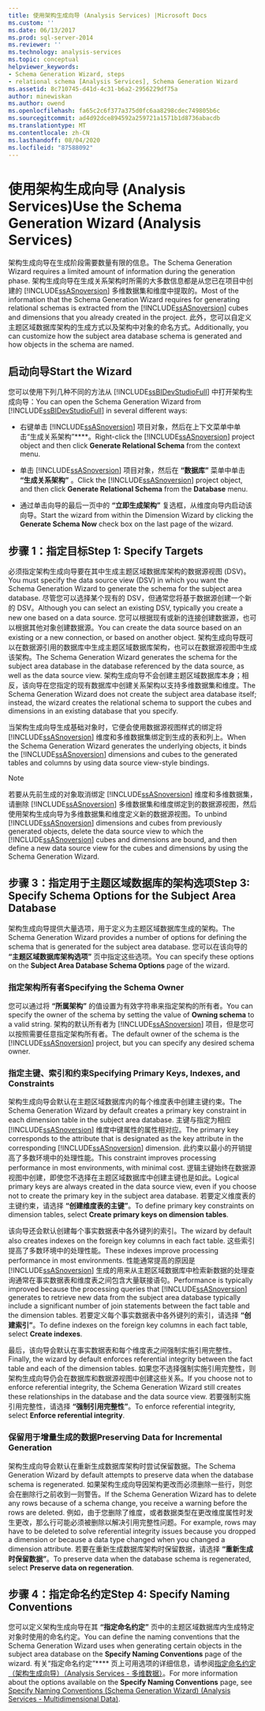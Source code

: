 ```yaml
---
title: 使用架构生成向导 (Analysis Services) |Microsoft Docs
ms.custom: ''
ms.date: 06/13/2017
ms.prod: sql-server-2014
ms.reviewer: ''
ms.technology: analysis-services
ms.topic: conceptual
helpviewer_keywords:
- Schema Generation Wizard, steps
- relational schema [Analysis Services], Schema Generation Wizard
ms.assetid: 8c710745-d41d-4c31-b6a2-2956229df75a
author: minewiskan
ms.author: owend
ms.openlocfilehash: fa65c2c6f377a375d0fc6aa8298cdec749805b6c
ms.sourcegitcommit: ad4d92dce894592a259721a1571b1d8736abacdb
ms.translationtype: MT
ms.contentlocale: zh-CN
ms.lasthandoff: 08/04/2020
ms.locfileid: "87588092"
---
```

# <a name="use-the-schema-generation-wizard-analysis-services"></a><span data-ttu-id="0167c-102">使用架构生成向导 (Analysis Services)</span><span class="sxs-lookup"><span data-stu-id="0167c-102">Use the Schema Generation Wizard (Analysis Services)</span></span>
  <span data-ttu-id="0167c-103">架构生成向导在生成阶段需要数量有限的信息。</span><span class="sxs-lookup"><span data-stu-id="0167c-103">The Schema Generation Wizard requires a limited amount of information during the generation phase.</span></span> <span data-ttu-id="0167c-104">架构生成向导在生成关系架构时所需的大多数信息都是从您已在项目中创建的 [!INCLUDE[ssASnoversion](../../includes/ssasnoversion-md.md)] 多维数据集和维度中提取的。</span><span class="sxs-lookup"><span data-stu-id="0167c-104">Most of the information that the Schema Generation Wizard requires for generating relational schemas is extracted from the [!INCLUDE[ssASnoversion](../../includes/ssasnoversion-md.md)] cubes and dimensions that you already created in the project.</span></span> <span data-ttu-id="0167c-105">此外，您可以自定义主题区域数据库架构的生成方式以及架构中对象的命名方式。</span><span class="sxs-lookup"><span data-stu-id="0167c-105">Additionally, you can customize how the subject area database schema is generated and how objects in the schema are named.</span></span>  
  
## <a name="start-the-wizard"></a><span data-ttu-id="0167c-106">启动向导</span><span class="sxs-lookup"><span data-stu-id="0167c-106">Start the Wizard</span></span>  
 <span data-ttu-id="0167c-107">您可以使用下列几种不同的方法从 [!INCLUDE[ssBIDevStudioFull](../../includes/ssbidevstudiofull-md.md)] 中打开架构生成向导：</span><span class="sxs-lookup"><span data-stu-id="0167c-107">You can open the Schema Generation Wizard from [!INCLUDE[ssBIDevStudioFull](../../includes/ssbidevstudiofull-md.md)] in several different ways:</span></span>  
  
-   <span data-ttu-id="0167c-108">右键单击 [!INCLUDE[ssASnoversion](../../includes/ssasnoversion-md.md)] 项目对象，然后在上下文菜单中单击“生成关系架构”\*\*\*\*。</span><span class="sxs-lookup"><span data-stu-id="0167c-108">Right-click the [!INCLUDE[ssASnoversion](../../includes/ssasnoversion-md.md)] project object and then click **Generate Relational Schema** from the context menu.</span></span>  
  
-   <span data-ttu-id="0167c-109">单击 [!INCLUDE[ssASnoversion](../../includes/ssasnoversion-md.md)] 项目对象，然后在 **“数据库”** 菜单中单击 **“生成关系架构”** 。</span><span class="sxs-lookup"><span data-stu-id="0167c-109">Click the [!INCLUDE[ssASnoversion](../../includes/ssasnoversion-md.md)] project object, and then click **Generate Relational Schema** from the **Database** menu.</span></span>  
  
-   <span data-ttu-id="0167c-110">通过单击向导的最后一页中的 **“立即生成架构”** 复选框，从维度向导内启动该向导。</span><span class="sxs-lookup"><span data-stu-id="0167c-110">Start the wizard from within the Dimension Wizard by clicking the **Generate Schema Now** check box on the last page of the wizard.</span></span>  
  
## <a name="step-1-specify-targets"></a><span data-ttu-id="0167c-111">步骤 1：指定目标</span><span class="sxs-lookup"><span data-stu-id="0167c-111">Step 1: Specify Targets</span></span>  
 <span data-ttu-id="0167c-112">必须指定架构生成向导要在其中生成主题区域数据库架构的数据源视图 (DSV)。</span><span class="sxs-lookup"><span data-stu-id="0167c-112">You must specify the data source view (DSV) in which you want the Schema Generation Wizard to generate the schema for the subject area database.</span></span> <span data-ttu-id="0167c-113">尽管您可以选择某个现有的 DSV，但通常您将基于数据源创建一个新的 DSV。</span><span class="sxs-lookup"><span data-stu-id="0167c-113">Although you can select an existing DSV, typically you create a new one based on a data source.</span></span> <span data-ttu-id="0167c-114">您可以根据现有或新的连接创建数据源，也可以根据其他对象创建数据源。</span><span class="sxs-lookup"><span data-stu-id="0167c-114">You can create the data source based on an existing or a new connection, or based on another object.</span></span> <span data-ttu-id="0167c-115">架构生成向导既可以在数据源引用的数据库中生成主题区域数据库架构，也可以在数据源视图中生成该架构。</span><span class="sxs-lookup"><span data-stu-id="0167c-115">The Schema Generation Wizard generates the schema for the subject area database in the database referenced by the data source, as well as the data source view.</span></span> <span data-ttu-id="0167c-116">架构生成向导不会创建主题区域数据库本身；相反，该向导在您指定的现有数据库中创建关系架构以支持多维数据集和维度。</span><span class="sxs-lookup"><span data-stu-id="0167c-116">The Schema Generation Wizard does not create the subject area database itself; instead, the wizard creates the relational schema to support the cubes and dimensions in an existing database that you specify.</span></span>  
  
 <span data-ttu-id="0167c-117">当架构生成向导生成基础对象时，它便会使用数据源视图样式的绑定将 [!INCLUDE[ssASnoversion](../../includes/ssasnoversion-md.md)] 维度和多维数据集绑定到生成的表和列上。</span><span class="sxs-lookup"><span data-stu-id="0167c-117">When the Schema Generation Wizard generates the underlying objects, it binds the [!INCLUDE[ssASnoversion](../../includes/ssasnoversion-md.md)] dimensions and cubes to the generated tables and columns by using data source view-style bindings.</span></span>  
  
> [!NOTE]  
>  <span data-ttu-id="0167c-118">若要从先前生成的对象取消绑定 [!INCLUDE[ssASnoversion](../../includes/ssasnoversion-md.md)] 维度和多维数据集，请删除 [!INCLUDE[ssASnoversion](../../includes/ssasnoversion-md.md)] 多维数据集和维度绑定到的数据源视图，然后使用架构生成向导为多维数据集和维度定义新的数据源视图。</span><span class="sxs-lookup"><span data-stu-id="0167c-118">To unbind [!INCLUDE[ssASnoversion](../../includes/ssasnoversion-md.md)] dimensions and cubes from previously generated objects, delete the data source view to which the [!INCLUDE[ssASnoversion](../../includes/ssasnoversion-md.md)] cubes and dimensions are bound, and then define a new data source view for the cubes and dimensions by using the Schema Generation Wizard.</span></span>  
  
## <a name="step-3-specify-schema-options-for-the-subject-area-database"></a><span data-ttu-id="0167c-119">步骤 3：指定用于主题区域数据库的架构选项</span><span class="sxs-lookup"><span data-stu-id="0167c-119">Step 3: Specify Schema Options for the Subject Area Database</span></span>  
 <span data-ttu-id="0167c-120">架构生成向导提供大量选项，用于定义为主题区域数据库生成的架构。</span><span class="sxs-lookup"><span data-stu-id="0167c-120">The Schema Generation Wizard provides a number of options for defining the schema that is generated for the subject area database.</span></span> <span data-ttu-id="0167c-121">您可以在该向导的 **“主题区域数据库架构选项”** 页中指定这些选项。</span><span class="sxs-lookup"><span data-stu-id="0167c-121">You can specify these options on the **Subject Area Database Schema Options** page of the wizard.</span></span>  
  
### <a name="specifying-the-schema-owner"></a><span data-ttu-id="0167c-122">指定架构所有者</span><span class="sxs-lookup"><span data-stu-id="0167c-122">Specifying the Schema Owner</span></span>  
 <span data-ttu-id="0167c-123">您可以通过将 **“所属架构”** 的值设置为有效字符串来指定架构的所有者。</span><span class="sxs-lookup"><span data-stu-id="0167c-123">You can specify the owner of the schema by setting the value of **Owning schema** to a valid string.</span></span> <span data-ttu-id="0167c-124">架构的默认所有者为 [!INCLUDE[ssASnoversion](../../includes/ssasnoversion-md.md)] 项目，但是您可以按照需要任意指定架构所有者。</span><span class="sxs-lookup"><span data-stu-id="0167c-124">The default owner of the schema is the [!INCLUDE[ssASnoversion](../../includes/ssasnoversion-md.md)] project, but you can specify any desired schema owner.</span></span>  
  
### <a name="specifying-primary-keys-indexes-and-constraints"></a><span data-ttu-id="0167c-125">指定主键、索引和约束</span><span class="sxs-lookup"><span data-stu-id="0167c-125">Specifying Primary Keys, Indexes, and Constraints</span></span>  
 <span data-ttu-id="0167c-126">架构生成向导会默认在主题区域数据库内的每个维度表中创建主键约束。</span><span class="sxs-lookup"><span data-stu-id="0167c-126">The Schema Generation Wizard by default creates a primary key constraint in each dimension table in the subject area database.</span></span> <span data-ttu-id="0167c-127">主键与指定为相应 [!INCLUDE[ssASnoversion](../../includes/ssasnoversion-md.md)] 维度中键属性的属性相对应。</span><span class="sxs-lookup"><span data-stu-id="0167c-127">The primary key corresponds to the attribute that is designated as the key attribute in the corresponding [!INCLUDE[ssASnoversion](../../includes/ssasnoversion-md.md)] dimension.</span></span> <span data-ttu-id="0167c-128">此约束以最小的开销提高了多数环境中的处理性能。</span><span class="sxs-lookup"><span data-stu-id="0167c-128">This constraint improves processing performance in most environments, with minimal cost.</span></span> <span data-ttu-id="0167c-129">逻辑主键始终在数据源视图中创建，即使您不选择在主题区域数据库中创建主键也是如此。</span><span class="sxs-lookup"><span data-stu-id="0167c-129">Logical primary keys are always created in the data source view, even if you choose not to create the primary key in the subject area database.</span></span> <span data-ttu-id="0167c-130">若要定义维度表的主键约束，请选择 **“创建维度表的主键”**。</span><span class="sxs-lookup"><span data-stu-id="0167c-130">To define primary key constraints on dimension tables, select **Create primary keys on dimension tables**.</span></span>  
  
 <span data-ttu-id="0167c-131">该向导还会默认创建每个事实数据表中各外键列的索引。</span><span class="sxs-lookup"><span data-stu-id="0167c-131">The wizard by default also creates indexes on the foreign key columns in each fact table.</span></span> <span data-ttu-id="0167c-132">这些索引提高了多数环境中的处理性能。</span><span class="sxs-lookup"><span data-stu-id="0167c-132">These indexes improve processing performance in most environments.</span></span> <span data-ttu-id="0167c-133">性能通常提高的原因是 [!INCLUDE[ssASnoversion](../../includes/ssasnoversion-md.md)] 生成的用来从主题区域数据库中检索新数据的处理查询通常在事实数据表和维度表之间包含大量联接语句。</span><span class="sxs-lookup"><span data-stu-id="0167c-133">Performance is typically improved because the processing queries that [!INCLUDE[ssASnoversion](../../includes/ssasnoversion-md.md)] generates to retrieve new data from the subject area database typically include a significant number of join statements between the fact table and the dimension tables.</span></span> <span data-ttu-id="0167c-134">若要定义每个事实数据表中各外键列的索引，请选择 **“创建索引”**。</span><span class="sxs-lookup"><span data-stu-id="0167c-134">To define indexes on the foreign key columns in each fact table, select **Create indexes**.</span></span>  
  
 <span data-ttu-id="0167c-135">最后，该向导会默认在事实数据表和每个维度表之间强制实施引用完整性。</span><span class="sxs-lookup"><span data-stu-id="0167c-135">Finally, the wizard by default enforces referential integrity between the fact table and each of the dimension tables.</span></span> <span data-ttu-id="0167c-136">如果您不选择强制实施引用完整性，则架构生成向导仍会在数据库和数据源视图中创建这些关系。</span><span class="sxs-lookup"><span data-stu-id="0167c-136">If you choose not to enforce referential integrity, the Schema Generation Wizard still creates these relationships in the database and the data source view.</span></span> <span data-ttu-id="0167c-137">若要强制实施引用完整性，请选择 **“强制引用完整性”**。</span><span class="sxs-lookup"><span data-stu-id="0167c-137">To enforce referential integrity, select **Enforce referential integrity**.</span></span>  
  
### <a name="preserving-data-for-incremental-generation"></a><span data-ttu-id="0167c-138">保留用于增量生成的数据</span><span class="sxs-lookup"><span data-stu-id="0167c-138">Preserving Data for Incremental Generation</span></span>  
 <span data-ttu-id="0167c-139">架构生成向导会默认在重新生成数据库架构时尝试保留数据。</span><span class="sxs-lookup"><span data-stu-id="0167c-139">The Schema Generation Wizard by default attempts to preserve data when the database schema is regenerated.</span></span> <span data-ttu-id="0167c-140">如果架构生成向导因架构更改而必须删除一些行，则您会在删除行之前收到一则警告。</span><span class="sxs-lookup"><span data-stu-id="0167c-140">If the Schema Generation Wizard has to delete any rows because of a schema change, you receive a warning before the rows are deleted.</span></span> <span data-ttu-id="0167c-141">例如，由于您删除了维度，或者数据类型在更改维度属性时发生更改，那么行可能必须被删除以解决引用完整性问题。</span><span class="sxs-lookup"><span data-stu-id="0167c-141">For example, rows may have to be deleted to solve referential integrity issues because you dropped a dimension or because a data type changed when you changed a dimension attribute.</span></span> <span data-ttu-id="0167c-142">若要在重新生成数据库架构时保留数据，请选择 **“重新生成时保留数据”**。</span><span class="sxs-lookup"><span data-stu-id="0167c-142">To preserve data when the database schema is regenerated, select **Preserve data on regeneration**.</span></span>  
  
## <a name="step-4-specify-naming-conventions"></a><span data-ttu-id="0167c-143">步骤 4：指定命名约定</span><span class="sxs-lookup"><span data-stu-id="0167c-143">Step 4: Specify Naming Conventions</span></span>  
 <span data-ttu-id="0167c-144">您可以定义架构生成向导在其 **“指定命名约定”** 页中的主题区域数据库内生成特定对象时使用的命名约定。</span><span class="sxs-lookup"><span data-stu-id="0167c-144">You can define the naming conventions that the Schema Generation Wizard uses when generating certain objects in the subject area database on the **Specify Naming Conventions** page of the wizard.</span></span> <span data-ttu-id="0167c-145">有关“指定命名约定”\*\*\*\* 页上可用选项的详细信息，请参阅[指定命名约定（架构生成向导）（Analysis Services - 多维数据）](../specify-naming-conventions-schema-generation-analysis-services-multidimensional-data.md)。</span><span class="sxs-lookup"><span data-stu-id="0167c-145">For more information about the options available on the **Specify Naming Conventions** page, see [Specify Naming Conventions &#40;Schema Generation Wizard&#41; &#40;Analysis Services - Multidimensional Data&#41;](../specify-naming-conventions-schema-generation-analysis-services-multidimensional-data.md).</span></span>  
  
  
